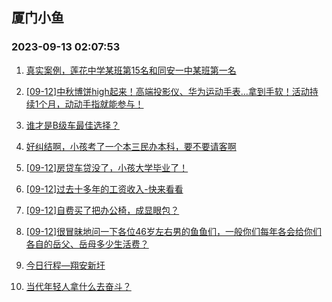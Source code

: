 ## 厦门小鱼 
### 2023-09-13 02:07:53

1. [真实案例，莲花中学某班第15名和同安一中某班第一名](http://bbs.xmfish.com/read-htm-tid-18070870.html)

2. [[09-12]中秋博饼high起来！高端投影仪、华为运动手表…拿到手软！活动持续1个月，动动手指就能参与！](http://bbs.xmfish.com/read-htm-tid-18071009.html)

3. [谁才是B级车最佳选择？](http://bbs.xmfish.com/read-htm-tid-18070617.html)

4. [好纠结啊，小孩考了一个本三民办本科，要不要请客啊](http://bbs.xmfish.com/read-htm-tid-18070826.html)

5. [[09-12]房贷车贷没了，小孩大学毕业了！](http://bbs.xmfish.com/read-htm-tid-18070908.html)

6. [[09-12]过去十多年的工资收入-快来看看](http://bbs.xmfish.com/read-htm-tid-18070793.html)

7. [[09-12]自费买了把办公椅，成显眼包？](http://bbs.xmfish.com/read-htm-tid-18070958.html)

8. [[09-12]很冒昧地问一下各位46岁左右男的鱼鱼们，一般你们每年各会给你们各自的岳父、岳母多少生活费？](http://bbs.xmfish.com/read-htm-tid-18070828.html)

9. [今日行程—翔安新圩](http://bbs.xmfish.com/read-htm-tid-18070733.html)

10. [当代年轻人拿什么去奋斗？](http://bbs.xmfish.com/read-htm-tid-18070772.html)

